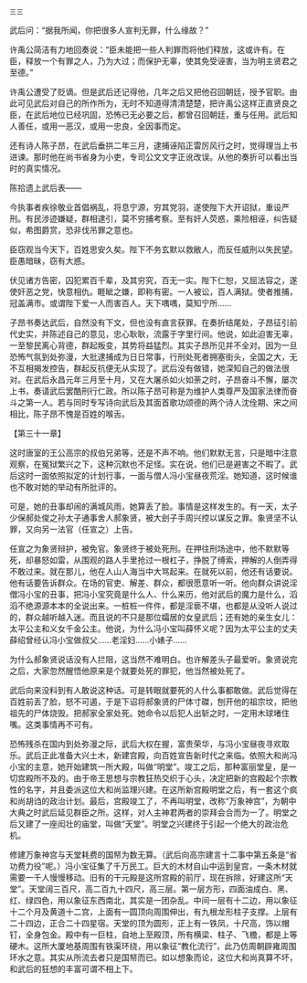     三三 

   武后问：“据我所闻，你把很多人宣判无罪，什么缘故？”

   许禹公简洁有力地回奏说：“臣未能把一些人判罪而将他们释放，这或许有。在臣，释放一个有罪之人，乃为大过；而保护无辜，使其免受诬害，当为明主贤君之至德。”

   许禹公遭受了贬谪。但是武后还记得他，几年之后又把他召回朝廷，授予官职。由此可见武后对自己的所作所为，无时不知道得清清楚楚，把许禹公这样正直贤良之臣，在武后地位已经巩固，恐怖已无必要之后，都曾召回朝廷，重与任用。武后知人善任，或用一恶汉，或用一忠良，全因事而定。

   还有诗人陈子昂，在武后垂拱二年三月，逮捕诬陷正雷厉风行之时，觉得理当上书进谏。那时他在尚书省身为小吏，专司公文文字正讹改误。从他的奏折可以看出当时的真实情况。

   陈拾遗上武后表——

   今执事者疾徐敬业首倡祸乱，将息宁源，穷其党羽，遂使陛下大开诏狱，重设严刑。有民涉迹嫌疑，群相逮引，莫不穷捕考察。至有奸人荧惑，乘险相诬，纠告疑似，希图爵赏，恐非伐吊罪之意也。

   臣窃观当今天下，百姓思安久矣。陛下不务玄默以救敝人，而反任威刑以失民望。臣愚暗昧，窃有大惑。

   伏见诸方告密，囚犯累百千辈，及其穷究，百无一实。陛下仁恕，又屈法容之，遂使奸恶之党，快意相仇。睚眦之嫌，即称有密。一人被讼，百人满狱。使者推捕，冠盖满市。或谓陛下爱一人而害百人。天下喁喁，莫知宁所……

   子昂书奏达武后，自然没有下文，但也没有直言获罪。在奏折结尾处，子昂征引前代史实，并陈述自己的意见，忠心耿耿，流露于字里行间。他说，如此迫害无辜，一至黎民离心背德，群起叛变，其势将益猛烈。其实子昂所见并不全对。因为一旦恐怖气氛到处弥漫，大批逮捕成为日日常事，行刑处死者拥塞街头，全国之大，无不互相揭发控告，群起反抗便无从实现了。武后没有做错，她深知自己的做法很对。在武后永昌元年三月至十月，又在大屠杀如火如荼之时，子昂奋斗不懈，屡次上书，奏请武后罢酷刑行仁政。所以陈子昂可称是为维护人类尊严及国家法律而奋斗之第一人。若与同时专写诗向武后及其面首歌功颂德的两个诗人沈佺期、宋之间相比，陈子昂不愧是百姓的喉舌。

   【第三十一章】

   这时唐室的王公高宗的叔伯兄弟等，还是不声不响。他们默默无言，只是暗中注意观察，在冤狱繁兴之下，这种沉默也不足怪。实在说，他们已是避害之不暇了。武后这时一面依照拟定的计划行事，一面与僧人冯小宝昼夜荒淫。她知道，这时候谁也不敢对她的举动有所批评的。

   可是，她的丑事却闹的满城风雨，她算丢了脸。事情是这样发生的。有一天，太子少保郝处俊之孙太子通事舍人郝象贤，被大刽子手周兴控以谋反之罪。象贤坚不认罪，又向另一法官（任宣之）上告。

   任宣之为象贤辩护，被免官。象贤终于被处死刑。在押往刑场途中，他不默默等死，却暴怒如雷，从围观的路人手里抢过一根杠子，挣脱了缚索，押解的人倒弄得不敢过来。就在那儿，他在人山人海当中大骂起来。在就死以前，他还有话要说。他有话要告诉群众。在场的官吏、解差、群众，都很愿意听一听。他向群众讲说淫僧冯小宝的丑事，把冯小宝究竟是什么人、什么来历，他对武后的魔力是什么，滔滔不绝源源本本的全说出来。一桩桩一件件，都是淫亵不堪，也都是从没听人说过的，群众越听越入迷。而且说的不只是那位孀居的女皇武后；还有她的亲生女儿：太平公主和义女千金公主。他说，为什么冯小宝叫薛怀义呢？因为太平公主的丈夫薛绍曾经认冯小宝做叔父……老淫妇……小婊子……

   为什么郝象贤说话没有人拦阻，这当然不难明白。也许解差头子最爱听。象贤说完之后，大家忽然醒悟他原来是个就要处死的罪犯，他当然被处死了。

   武后向来没料到有人敢说这种话。可是转眼就要死的人什么事都敢做。武后觉得在百姓前丢了脸，怒不可遏，于是下诏将郝象贤的尸体寸磔，刨开他的祖宗坟，把他祖先的尸体烧毁。把郝家全家处死。她命令以后犯人出斩之时，一定用木球堵住嘴。这类事情再不可有。

   恐怖残杀在国内到处弥漫之际，武后大权在握，富贵荣华，与冯小宝昼夜寻欢取乐。武后正此准备大兴土木，新建宫殿，向百姓宣告新时代之来临。依照大和尚冯小宝的主意，她开始建筑一所大殿，叫做“明堂”。竣工之后，那种富丽堂皇，是一切宫殿所不及的。由于帝王思想与宗教狂热交织于心头，决定把新的宫殿起个宗教性的名字，并且委派这位大和尚监理兴建。在这所新宫殿明堂之后，有一套这个疯和尚胡诌的政治计划。最后，宫殿竣工了，不再叫明堂，改称“万象神宫”，为朝中大典之时武后延见群臣之所。这样，对人主神君两者的崇拜会合而为一了。明堂之后又建了一座闳壮的庙堂，叫做“天堂”。明堂之兴建终于引起一个绝大的政治危机。

   修建万象神宫与天堂耗费的国帑为数无算。（武后向高宗建言十二事中第五条是“省功费力役”呢。）冯小宝征集了千万民工。巨大的木材自山中运到皇宫，一条木材就需要一千人慢慢移动。旧有的干元殿是这所宫殿的前厅，现在拆除，好建这所“天堂”。天堂阔三百尺，高二百九十四尺，高三层。第一层方形，四面油成白、黑、红、绿四色，用以象征东西南北，其实是一团杂乱。中间一层有十二边，用以象征十二个月及黄道十二宫，上面有一圆顶向周围伸出，有九根龙形柱子支撑。上层有二十四边，正合二十四星宿。天堂的顶为圆形，正上有一铁凤，十尺高，饰以帽钉，全身包金。殿中有一巨柱，自地上至殿顶，所有横梁、柱子、飞檐，都是上等硬木。这所大厦地基周围有铁渠环绕，用以象征“教化流行”，此乃仿周朝辟雍周围环水之意。其实从所流去者只是国帑而已。如以想象而论，这位大和尚真算不坏，和武后的狂想的丰富可谓不相上下。

